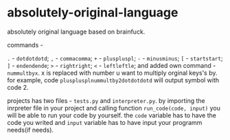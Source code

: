 # absolutely-original-language

absolutely original language based on brainfuck.

commands -

```.``` - ```dotdotdotd```;
```,``` - ```commacomma```;
```+``` - ```pluspluspl```;
```-``` - ```minusminus```;
```[``` - ```startstart```;
```]``` - ```endendende```;
```>``` - ```rightright```;
```<``` - ```leftleftle```;
and added own command - ```nummultbyx```. x is replaced with number u want to multiply orginal keys's by. 
for example, code ```plusplusplnummultby2dotdotdotd``` will output symbol with code 2.

projects has two files - ```tests.py``` and ```interpreter.py```. by importing the inrpreter file in your project and calling function ```run_code(code, input)``` you will be able to run your code by yourself. the ```code``` variable has to have the code you writed and ```input``` variable has to have input your programm needs(if needs).
